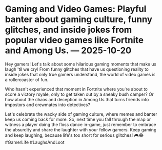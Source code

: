 # Gaming and Video Games: Playful banter about gaming culture, funny glitches, and inside jokes from popular video games like Fortnite and Among Us. — 2025-10-20

Hey gamers! Let's talk about some hilarious gaming moments that make us laugh 'til we cry! From funny glitches that have us questioning reality to inside jokes that only true gamers understand, the world of video games is a rollercoaster of fun.

Who hasn't experienced that moment in Fortnite where you're about to score a victory royale, only to get taken out by a sneaky bush camper? Or how about the chaos and deception in Among Us that turns friends into impostors and crewmates into detectives?

Let's celebrate the wacky side of gaming culture, where memes and banter keep us coming back for more. So, next time you fall through the map or witness a player doing the floss dance in-game, just remember to embrace the absurdity and share the laughter with your fellow gamers. Keep gaming and keep laughing, because life's too short for serious glitches! 🎮😂 #GamerLife #LaughsAndLoot